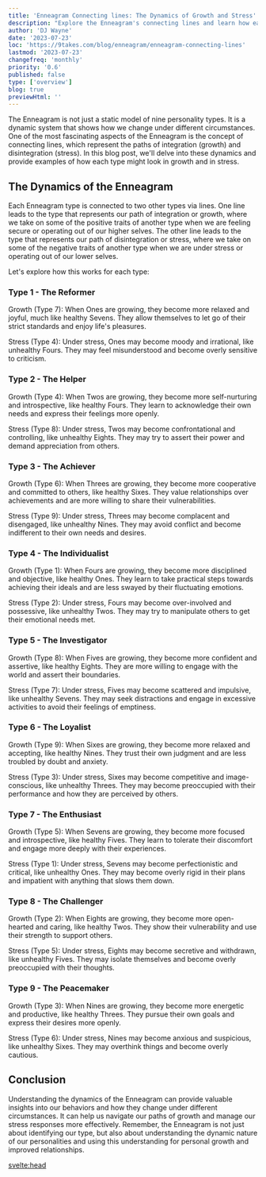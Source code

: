 ```yaml
---
title: 'Enneagram Connecting lines: The Dynamics of Growth and Stress'
description: "Explore the Enneagram's connecting lines and learn how each type transforms under stress and growth"
author: 'DJ Wayne'
date: '2023-07-23'
loc: 'https://9takes.com/blog/enneagram/enneagram-connecting-lines'
lastmod: '2023-07-23'
changefreq: 'monthly'
priority: '0.6'
published: false
type: ['overview']
blog: true
previewHtml: ''
---
```


<!-- Take a free, ~5 min test here -->

<p class="firstLetter">The Enneagram is not just a static model of nine personality types. It is a dynamic system that shows how we change under different circumstances. One of the most fascinating aspects of the Enneagram is the concept of connecting lines, which represent the paths of integration (growth) and disintegration (stress). In this blog post, we'll delve into these dynamics and provide examples of how each type might look in growth and in stress.</p>

## The Dynamics of the Enneagram

Each Enneagram type is connected to two other types via lines. One line leads to the type that represents our path of integration or growth, where we take on some of the positive traits of another type when we are feeling secure or operating out of our higher selves. The other line leads to the type that represents our path of disintegration or stress, where we take on some of the negative traits of another type when we are under stress or operating out of our lower selves.

Let's explore how this works for each type:

### Type 1 - The Reformer

Growth (Type 7): When Ones are growing, they become more relaxed and joyful, much like healthy Sevens. They allow themselves to let go of their strict standards and enjoy life's pleasures.

Stress (Type 4): Under stress, Ones may become moody and irrational, like unhealthy Fours. They may feel misunderstood and become overly sensitive to criticism.

### Type 2 - The Helper

Growth (Type 4): When Twos are growing, they become more self-nurturing and introspective, like healthy Fours. They learn to acknowledge their own needs and express their feelings more openly.

Stress (Type 8): Under stress, Twos may become confrontational and controlling, like unhealthy Eights. They may try to assert their power and demand appreciation from others.

### Type 3 - The Achiever

Growth (Type 6): When Threes are growing, they become more cooperative and committed to others, like healthy Sixes. They value relationships over achievements and are more willing to share their vulnerabilities.

Stress (Type 9): Under stress, Threes may become complacent and disengaged, like unhealthy Nines. They may avoid conflict and become indifferent to their own needs and desires.

### Type 4 - The Individualist

Growth (Type 1): When Fours are growing, they become more disciplined and objective, like healthy Ones. They learn to take practical steps towards achieving their ideals and are less swayed by their fluctuating emotions.

Stress (Type 2): Under stress, Fours may become over-involved and possessive, like unhealthy Twos. They may try to manipulate others to get their emotional needs met.

### Type 5 - The Investigator

Growth (Type 8): When Fives are growing, they become more confident and assertive, like healthy Eights. They are more willing to engage with the world and assert their boundaries.

Stress (Type 7): Under stress, Fives may become scattered and impulsive, like unhealthy Sevens. They may seek distractions and engage in excessive activities to avoid their feelings of emptiness.

### Type 6 - The Loyalist

Growth (Type 9): When Sixes are growing, they become more relaxed and accepting, like healthy Nines. They trust their own judgment and are less troubled by doubt and anxiety.

Stress (Type 3): Under stress, Sixes may become competitive and image-conscious, like unhealthy Threes. They may become preoccupied with their performance and how they are perceived by others.

### Type 7 - The Enthusiast

Growth (Type 5): When Sevens are growing, they become more focused and introspective, like healthy Fives. They learn to tolerate their discomfort and engage more deeply with their experiences.

Stress (Type 1): Under stress, Sevens may become perfectionistic and critical, like unhealthy Ones. They may become overly rigid in their plans and impatient with anything that slows them down.

### Type 8 - The Challenger

Growth (Type 2): When Eights are growing, they become more open-hearted and caring, like healthy Twos. They show their vulnerability and use their strength to support others.

Stress (Type 5): Under stress, Eights may become secretive and withdrawn, like unhealthy Fives. They may isolate themselves and become overly preoccupied with their thoughts.

### Type 9 - The Peacemaker

Growth (Type 3): When Nines are growing, they become more energetic and productive, like healthy Threes. They pursue their own goals and express their desires more openly.

Stress (Type 6): Under stress, Nines may become anxious and suspicious, like unhealthy Sixes. They may overthink things and become overly cautious.

## Conclusion

Understanding the dynamics of the Enneagram can provide valuable insights into our behaviors and how they change under different circumstances. It can help us navigate our paths of growth and manage our stress responses more effectively. Remember, the Enneagram is not just about identifying our type, but also about understanding the dynamic nature of our personalities and using this understanding for personal growth and improved relationships.

<svelte:head>

  <link rel="canonical" href="https://9takes.com/blog/enneagram/enneagram-connecting-lines">
  <script type="application/ld+json">
</script>
</svelte:head>
